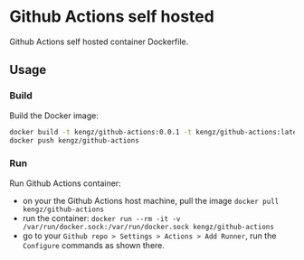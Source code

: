 # Github Actions self hosted

Github Actions self hosted container Dockerfile.

## Usage

### Build
Build the Docker image:

```bash
docker build -t kengz/github-actions:0.0.1 -t kengz/github-actions:latest .
docker push kengz/github-actions
```

### Run

Run Github Actions container:

- on your the Github Actions host machine, pull the image `docker pull kengz/github-actions`
- run the container: `docker run --rm -it -v /var/run/docker.sock:/var/run/docker.sock kengz/github-actions`
- go to your `Github repo > Settings > Actions > Add Runner`, run the `Configure` commands as shown there.
